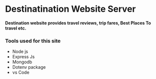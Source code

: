 # Destinatination Website Server

#### Destination website provides travel reviews, trip fares, Best Places To travel etc.

### Tools used for this site

- Node js
- Express Js
- Mongodb
- Dotenv package
- vs Code
